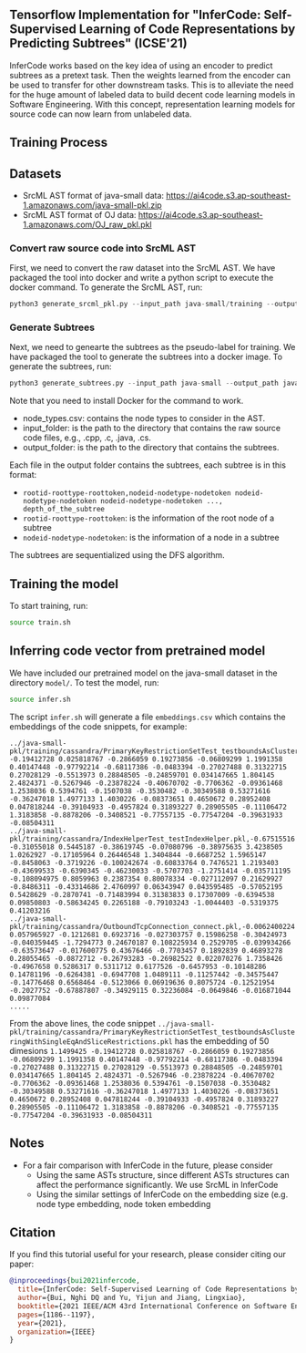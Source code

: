 ## Tensorflow Implementation for "InferCode: Self-Supervised Learning of Code Representations by Predicting Subtrees" (ICSE'21)

InferCode works based on the key idea of using an encoder to predict subtrees as a pretext task. Then the weights learned from the encoder can be used to transfer for other downstream tasks. This is to alleviate the need for the huge amount of labeled data to build decent code learning models in Software Engineering. With this concept, representation learning models for  source code can now learn from unlabeled data. 

## Training Process
## Datasets
- SrcML AST format of java-small data: https://ai4code.s3.ap-southeast-1.amazonaws.com/java-small-pkl.zip
- SrcML AST format of OJ data: https://ai4code.s3.ap-southeast-1.amazonaws.com/OJ_raw_pkl.pkl

### Convert raw source code into SrcML AST
First, we need to convert the raw dataset into the SrcML AST. We have packaged the tool into docker and write a python script to execute the docker command. To generate the SrcML AST, run:

```python
python3 generate_srcml_pkl.py --input_path java-small/training --output_path java-small-pkl/training
```

### Generate Subtrees
Next, we need to genearte the subtrees as the pseudo-label for training. We have packaged the tool to generate the subtrees into a docker image. To generate the subtrees, run:

```python
python3 generate_subtrees.py --input_path java-small --output_path java-small-subtrees --node_types_path node_types.csv"
```

Note that you need to install Docker for the command to work.
- node_types.csv: contains the node types to consider in the AST. 
- input_folder: is the path to the directory that contains the raw source code files, e.g., .cpp, .c, .java, .cs.
- output_folder: is the path to the directory that contains the subtrees.

Each file in the output folder contains the subtrees, each subtree is in this format:
- ```rootid-roottype-roottoken,nodeid-nodetype-nodetoken nodeid-nodetype-nodetoken nodeid-nodetype-nodetoken ..., depth_of_the_subtree```
- ```rootid-roottype-roottoken```: is the information of the root node of a subtree
- ```nodeid-nodetype-nodetoken```: is the information of a node in a subtree

The subtrees are sequentialized using the DFS algorithm.


## Training the model
To start training, run:
```bash
source train.sh
```

## Inferring code vector from pretrained model
We have included our pretrained model on the java-small dataset in the directory ``model/``. To test the model, run:

```bash
source infer.sh
```

The script ```infer.sh``` will generate a file ``embeddings.csv`` which contains the embeddings of the code snippets, for example:

```
../java-small-pkl/training/cassandra/PrimaryKeyRestrictionSetTest_testboundsAsClusteringWithSingleEqAndSliceRestrictions.pkl,1.1499425 -0.19412728 0.025818767 -0.2866059 0.19273856 -0.06809299 1.1991358 0.40147448 -0.97792214 -0.68117386 -0.0483394 -0.27027488 0.31322715 0.27028129 -0.5513973 0.28848505 -0.24859701 0.034147665 1.804145 2.4824371 -0.5267946 -0.23878224 -0.40670702 -0.7706362 -0.09361468 1.2538036 0.5394761 -0.1507038 -0.3530482 -0.30349588 0.53271616 -0.36247018 1.4977133 1.4030226 -0.08373651 0.4650672 0.28952408 0.047818244 -0.39104933 -0.4957824 0.31893227 0.28905505 -0.11106472 1.3183858 -0.8878206 -0.3408521 -0.77557135 -0.77547204 -0.39631933 -0.08504311
../java-small-pkl/training/cassandra/IndexHelperTest_testIndexHelper.pkl,-0.67515516 -0.31055018 0.5445187 -0.38619745 -0.07080796 -0.38975635 3.4238505 1.0262927 -0.17105964 0.26446548 1.3404844 -0.6687252 1.5965147 -0.8458063 -0.3719226 -0.100242674 -0.60833764 0.7476521 1.2193403 -0.43699533 -0.6390345 -0.46230033 -0.5707703 -1.2751414 -0.035711195 -0.108094975 0.8059963 0.2387354 0.80078334 -0.027112097 0.21629927 -0.8486311 -0.43314686 2.4760997 0.06343947 0.043595485 -0.57052195 0.5428629 -0.2870741 -0.71483994 0.31383833 0.17307009 -0.6394538 0.09850803 -0.58634245 0.2265188 -0.79103243 -1.0044403 -0.5319375 0.41203216
../java-small-pkl/training/cassandra/OutboundTcpConnection_connect.pkl,-0.0062400224 0.057965927 -0.1212681 0.6923716 -0.027303757 0.15986258 -0.30424973 -0.040359445 -1.7294773 0.24670187 0.108225934 0.2529705 -0.039934266 -0.63573647 -0.017600775 0.43676466 -0.7703457 0.1892839 0.46893278 0.28055465 -0.0872712 -0.26793283 -0.26982522 0.022070276 1.7358426 -0.4967658 0.5286317 0.5311712 0.6177526 -0.6457953 -0.10148286 0.14781196 -0.6264381 -0.6947708 1.0489111 -0.11257442 -0.34575447 -0.14776468 0.6568464 -0.5123066 0.06919636 0.8075724 -0.12521954 -0.2027752 -0.67887807 -0.34929115 0.32236084 -0.0649846 -0.016871044 0.09877084
.....
```
From the above lines, the code snippet ``../java-small-pkl/training/cassandra/PrimaryKeyRestrictionSetTest_testboundsAsClusteringWithSingleEqAndSliceRestrictions.pkl`` has the embedding of 50 dimesions ``1.1499425 -0.19412728 0.025818767 -0.2866059 0.19273856 -0.06809299 1.1991358 0.40147448 -0.97792214 -0.68117386 -0.0483394 -0.27027488 0.31322715 0.27028129 -0.5513973 0.28848505 -0.24859701 0.034147665 1.804145 2.4824371 -0.5267946 -0.23878224 -0.40670702 -0.7706362 -0.09361468 1.2538036 0.5394761 -0.1507038 -0.3530482 -0.30349588 0.53271616 -0.36247018 1.4977133 1.4030226 -0.08373651 0.4650672 0.28952408 0.047818244 -0.39104933 -0.4957824 0.31893227 0.28905505 -0.11106472 1.3183858 -0.8878206 -0.3408521 -0.77557135 -0.77547204 -0.39631933 -0.08504311``



## Notes
- For a fair comparison with InferCode in the future, please consider
  + Using the same ASTs structure, since different ASTs structures can affect the performance significantly. We use SrcML in InferCode
  + Using the similar settings of InferCode on the embedding size (e.g. node type embedding, node token embedding

## Citation
If you find this tutorial useful for your research, please consider citing our paper:

```bibtex
@inproceedings{bui2021infercode,
  title={InferCode: Self-Supervised Learning of Code Representations by Predicting Subtrees},
  author={Bui, Nghi DQ and Yu, Yijun and Jiang, Lingxiao},
  booktitle={2021 IEEE/ACM 43rd International Conference on Software Engineering (ICSE)},
  pages={1186--1197},
  year={2021},
  organization={IEEE}
}
```
